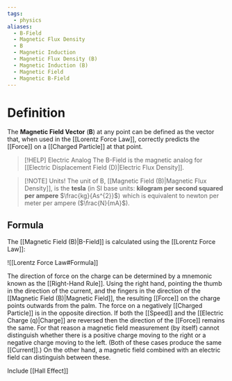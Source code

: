 ```yaml
---
tags:
  - physics
aliases:
  - B-Field
  - Magnetic Flux Density
  - B
  - Magnetic Induction
  - Magnetic Flux Density (B)
  - Magnetic Induction (B)
  - Magnetic Field
  - Magnetic B-Field
---
```

# Definition
The **Magnetic Field Vector** (**B**) at any point can be defined as the vector that, when used in the [[Lorentz Force Law]], correctly predicts the [[Force]] on a [[Charged Particle]] at that point. 

> [!HELP] Electric Analog
> The B-Field is the magnetic analog for [[Electric Displacement Field (D)|Electric Flux Density]]. 

> [!NOTE] Units!
> The unit of B, [[Magnetic Field (B)|Magnetic Flux Density]], is the **tesla** (in SI base units: **kilogram per second squared per ampere** $\frac{kg}{As^{2}}$)  which is equivalent to newton per meter per ampere ($\frac{N}{mA}$). 

## Formula
The [[Magnetic Field (B)|B-Field]] is calculated using the [[Lorentz Force Law]]: 

![[Lorentz Force Law#Formula]]

The direction of force on the charge can be determined by a mnemonic known as the [[Right-Hand Rule]]. Using the right hand, pointing the thumb in the direction of the current, and the fingers in the direction of the [[Magnetic Field (B)|Magnetic Field]], the resulting [[Force]] on the charge points outwards from the palm. The force on a negatively [[Charged Particle]] is in the opposite direction. If both the [[Speed]] and the [[Electric Charge (q)|Charge]] are reversed then the direction of the [[Force]] remains the same. For that reason a magnetic field measurement (by itself) cannot distinguish whether there is a positive charge moving to the right or a negative charge moving to the left. (Both of these cases produce the same [[Current]].) On the other hand, a magnetic field combined with an electric field can distinguish between these.

Include [[Hall Effect]]
